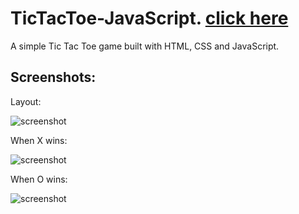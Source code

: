 # TicTacToe-JavaScript. [click here](https://rkodirkhonov.github.io/tictactoe/)
A simple Tic Tac Toe game built with HTML, CSS and JavaScript.


## Screenshots:

Layout:

![screenshot](https://user-images.githubusercontent.com/37968028/212334075-85e4d759-59f9-4322-99ef-b1d2bf191349.png)

When X wins:

![screenshot](https://user-images.githubusercontent.com/37968028/212334326-c8735c6a-36ea-46c4-b808-3004bcdb64c4.png)

When O wins:

![screenshot](https://user-images.githubusercontent.com/37968028/212334651-23a398c7-ca18-4a07-bde9-463e02a58c5d.png)
